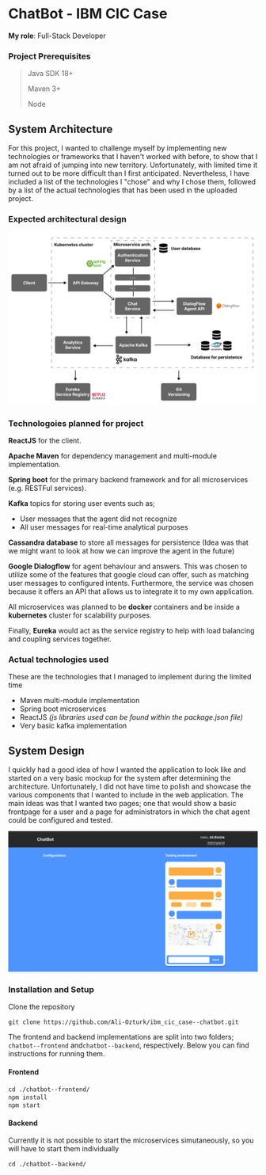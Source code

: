 # ChatBot - IBM CIC Case

**My role**: Full-Stack Developer



### Project Prerequisites

> Java SDK 18+
>
> Maven 3+
>
> Node



## System Architecture

For this project, I wanted to challenge myself by implementing new technologies or frameworks that I haven't worked with before, to show that I am not afraid of jumping into new territory. Unfortunately, with limited time it turned out to be more difficult than I first anticipated. Nevertheless, I have included a list of the technologies I "chose" and why I chose them, followed by a list of the actual technologies that has been used in the uploaded project. 

### Expected architectural design

![image-20220513073942852](./images/Architecture.png)

### Technologoies planned for project

**ReactJS** for the client.

**Apache Maven** for dependency management and multi-module implementation. 

**Spring boot** for the primary backend framework and for all microservices (e.g. RESTFul services).

**Kafka** topics for storing user events such as; 

* User messages that the agent did not recognize
* All user messages for real-time analytical purposes

**Cassandra database** to store all messages for persistence (Idea was that we might want to look at how we can improve the agent in the future)

**Google Dialogflow** for agent behaviour and answers. This was chosen to utilize some of the features that google cloud can offer, such as matching user messages to configured intents. Furthermore, the service was chosen because it offers an API that allows us to integrate it to my own application. 

All microservices was planned to be **docker** containers and be inside a **kubernetes** cluster for scalability purposes.

Finally, **Eureka** would act as the service registry to help with load balancing and coupling services together.



### Actual technologies used

These are the technologies that I managed to implement during the limited time

* Maven multi-module implementation
* Spring boot microservices
* ReactJS *(js libraries used can be found within the package.json file)*
* Very basic kafka implementation



## System Design

I quickly had a good idea of how I wanted the application to look like and started on a very basic mockup for the system after determining the architecture. Unfortunately, I did not have time to polish and showcase the various components that I wanted to include in the web application. The main ideas was that I wanted two pages; one that would show a basic frontpage for a user and a page for administrators in which the chat agent could be configured and tested.  

![image-20220513080115121](./images/Adminpage.png)



### Installation and Setup

Clone the repository

```git
git clone https://github.com/Ali-Ozturk/ibm_cic_case--chatbot.git
```

The frontend and backend implementations are split into two folders; `chatbot--frontend` and`chatbot--backend`, respectively. Below you can find instructions for running them.

#### Frontend

```
cd ./chatbot--frontend/
npm install
npm start
```



#### Backend

Currently it is not possible to start the microservices simutaneously, so you will have to start them individually

```
cd ./chatbot--backend/

```



